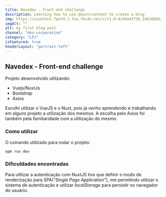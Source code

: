 ```yaml
---
title: Navedex - Front-end challenge
description: Learning how to use @nuxt/content to create a blog
img: https://scontent.fpet4-1.fna.fbcdn.net/v/t1.0-9/64443730_2461085627264073_2093662059899125760_n.png?_nc_cat=109&_nc_sid=174925&_nc_ohc=o4zSzuCQR1UAX-5Lxms&_nc_ht=scontent.fpet4-1.fna&oh=ff825dfee7435a8ec51afe10e8c39814&oe=5F644BFB
imgAlt: ""
alt: my first blog post
channel: "dev-corporation"
category: "LPJ"
isFeatured: true
headerLayout: "portrait-left"
---
```


## **Navedex - Front-end challenge**

Projeto desenvolvido utilizando:

- Vuejs/NuxtJs
- Bootstrap
- Axios

Escolhi utilizar o VueJS e o Nuxt, pois já venho aprendendo e trabalhando em alguns projeto a utilização dos mesmos. A escolha pelo Axios foi também pela familiaridade com a utilização do mesmo.

### Como utilizar

O comando utilizado para rodar o projeto:

```
npm run dev
```

### Dificuldades encontradas

Para utilizar a autenticação com NuxtJS tive que definir o modo de renderização para SPA(_"Single Page Application"_), me permitindo utilizar o sistema de autenticação e utilizar _localStorage_ para persistir no navegador do usuário.
